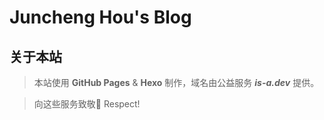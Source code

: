 # Juncheng Hou's Blog
## 关于本站

> 本站使用 **GitHub Pages** & **Hexo** 制作，域名由公益服务 ***is-a.dev*** 提供。

> 向这些服务致敬🫡 Respect!
